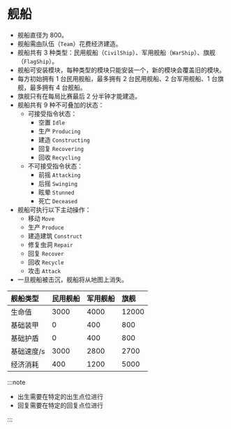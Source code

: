 # 舰船

- 舰船直径为 800。
- 舰船需由队伍（`Team`）花费经济建造。
- 舰船共有 3 种类型：民用舰船（`CivilShip`）、军用舰船（`WarShip`）、旗舰（`FlagShip`）。
- 舰船可安装模块，每种类型的模块只能安装一个，新的模块会覆盖旧的模块。
- 每方初始拥有 1 台民用舰船，最多拥有 2 台民用舰船、2 台军用舰船、1 台旗舰，最多拥有 4 台舰船。
- 旗舰只有在每局比赛最后 2 分半钟才能建造。
- 舰船共有 9 种不可叠加的状态：
  - 可接受指令状态：
    - 空置 `Idle`
    - 生产 `Producing`
    - 建造 `Constructing`
    - 回复 `Recovering`
    - 回收 `Recycling`
  - 不可接受指令状态：
    - 前摇 `Attacking`
    - 后摇 `Swinging`
    - 眩晕 `Stunned`
    - 死亡 `Deceased`
- 舰船可执行以下主动操作：
  - 移动 `Move`
  - 生产 `Produce`
  - 建造建筑 `Construct`
  - 修复虫洞 `Repair`
  - 回复 `Recover`
  - 回收 `Recycle`
  - 攻击 `Attack`
- 一旦舰船被击沉，舰船将从地图上消失。

| 舰船类型   | 民用舰船 | 军用舰船 | 旗舰  |
| :--------- | :------- | :------- | :---- |
| 生命值     | 3000     | 4000     | 12000 |
| 基础装甲   | 0        | 400      | 800   |
| 基础护盾   | 0        | 400      | 800   |
| 基础速度/s | 3000     | 2800     | 2700  |
| 经济消耗   | 400      | 1200     | 5000  |

:::note

- 出生需要在特定的出生点位进行
- 回复需要在特定的回复点位进行

:::